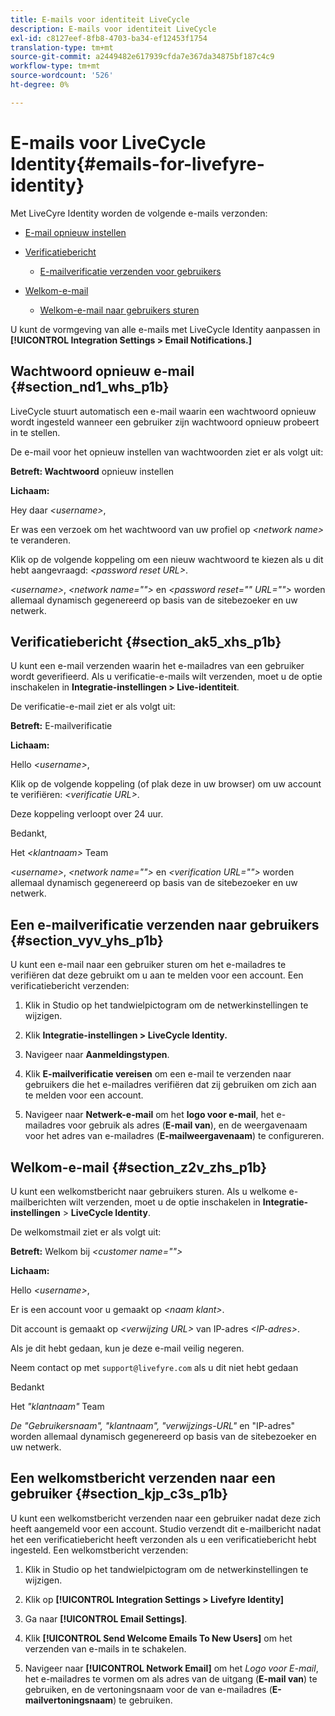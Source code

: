 ```yaml
---
title: E-mails voor identiteit LiveCycle
description: E-mails voor identiteit LiveCycle
exl-id: c8127eef-8fb8-4703-ba34-ef12453f1754
translation-type: tm+mt
source-git-commit: a2449482e617939cfda7e367da34875bf187c4c9
workflow-type: tm+mt
source-wordcount: '526'
ht-degree: 0%

---
```


# E-mails voor LiveCycle Identity{#emails-for-livefyre-identity}

Met LiveCyre Identity worden de volgende e-mails verzonden:

* [E-mail opnieuw instellen](#c_emails_for_livefyre_identity/section_nd1_whs_p1b)
* [Verificatiebericht](#c_emails_for_livefyre_identity/section_ak5_xhs_p1b)
   * [E-mailverificatie verzenden voor gebruikers](#c_emails_for_livefyre_identity/section_vyv_yhs_p1b)

* [Welkom-e-mail](#c_emails_for_livefyre_identity/section_z2v_zhs_p1b)
   * [Welkom-e-mail naar gebruikers sturen](#c_emails_for_livefyre_identity/section_kjp_c3s_p1b)

U kunt de vormgeving van alle e-mails met LiveCycle Identity aanpassen in **[!UICONTROL Integration Settings > Email Notifications.]**

## Wachtwoord opnieuw e-mail {#section_nd1_whs_p1b}

LiveCycle stuurt automatisch een e-mail waarin een wachtwoord opnieuw wordt ingesteld wanneer een gebruiker zijn wachtwoord opnieuw probeert in te stellen.

De e-mail voor het opnieuw instellen van wachtwoorden ziet er als volgt uit:

**Betreft: Wachtwoord** opnieuw instellen

**Lichaam:**

Hey daar *&lt;username>*,

Er was een verzoek om het wachtwoord van uw profiel op *&lt;network name>* te veranderen.

Klik op de volgende koppeling om een nieuw wachtwoord te kiezen als u dit hebt aangevraagd: *&lt;password reset URL>*.

*&lt;username>*,  *&lt;network name=&quot;&quot;>* en  *&lt;password reset=&quot;&quot; URL=&quot;&quot;>* worden allemaal dynamisch gegenereerd op basis van de sitebezoeker en uw netwerk.

## Verificatiebericht {#section_ak5_xhs_p1b}

U kunt een e-mail verzenden waarin het e-mailadres van een gebruiker wordt geverifieerd. Als u verificatie-e-mails wilt verzenden, moet u de optie inschakelen in **Integratie-instellingen > Live-identiteit**.

De verificatie-e-mail ziet er als volgt uit:

**Betreft:** E-mailverificatie

**Lichaam:**

Hello *&lt;username>*,

Klik op de volgende koppeling (of plak deze in uw browser) om uw account te verifiëren: *&lt;verificatie URL>*.

Deze koppeling verloopt over 24 uur.

Bedankt,

Het *&lt;klantnaam>* Team

*&lt;username>*,  *&lt;network name=&quot;&quot;>* en  *&lt;verification URL=&quot;&quot;>* worden allemaal dynamisch gegenereerd op basis van de sitebezoeker en uw netwerk.

## Een e-mailverificatie verzenden naar gebruikers {#section_vyv_yhs_p1b}

U kunt een e-mail naar een gebruiker sturen om het e-mailadres te verifiëren dat deze gebruikt om u aan te melden voor een account. Een verificatiebericht verzenden:

1. Klik in Studio op het tandwielpictogram om de netwerkinstellingen te wijzigen.
1. Klik **Integratie-instellingen > LiveCycle Identity.**

1. Navigeer naar **Aanmeldingstypen**.
1. Klik **E-mailverificatie vereisen** om een e-mail te verzenden naar gebruikers die het e-mailadres verifiëren dat zij gebruiken om zich aan te melden voor een account.
1. Navigeer naar **Netwerk-e-mail** om het **logo voor e-mail**, het e-mailadres voor gebruik als adres (**E-mail van**), en de weergavenaam voor het adres van e-mailadres (**E-mailweergavenaam**) te configureren.

## Welkom-e-mail {#section_z2v_zhs_p1b}

U kunt een welkomstbericht naar gebruikers sturen. Als u welkome e-mailberichten wilt verzenden, moet u de optie inschakelen in **Integratie-instellingen** > **LiveCycle Identity**.

De welkomstmail ziet er als volgt uit:

**Betreft:** Welkom bij  *&lt;customer name=&quot;&quot;>*

**Lichaam:**

Hello *&lt;username>*,

Er is een account voor u gemaakt op *&lt;naam klant>*.

Dit account is gemaakt op *&lt;verwijzing URL>* van IP-adres *&lt;IP-adres>*.

Als je dit hebt gedaan, kun je deze e-mail veilig negeren.

Neem contact op met `support@livefyre.com` als u dit niet hebt gedaan

Bedankt

Het *&quot;klantnaam&quot;* Team

*De &quot;Gebruikersnaam&quot;, &quot;klantnaam&quot;, &quot;verwijzings-URL&quot;* en &quot;IP-adres&quot; worden allemaal dynamisch gegenereerd op basis van de sitebezoeker en uw netwerk.

## Een welkomstbericht verzenden naar een gebruiker {#section_kjp_c3s_p1b}

U kunt een welkomstbericht verzenden naar een gebruiker nadat deze zich heeft aangemeld voor een account. Studio verzendt dit e-mailbericht nadat het een verificatiebericht heeft verzonden als u een verificatiebericht hebt ingesteld. Een welkomstbericht verzenden:

1. Klik in Studio op het tandwielpictogram om de netwerkinstellingen te wijzigen.
1. Klik op **[!UICONTROL Integration Settings > Livefyre Identity]**

1. Ga naar **[!UICONTROL Email Settings]**.

1. Klik **[!UICONTROL Send Welcome Emails To New Users]** om het verzenden van e-mails in te schakelen.
1. Navigeer naar **[!UICONTROL Network Email]** om het *Logo voor E-mail*, het e-mailadres te vormen om als adres van de uitgang (**E-mail van**) te gebruiken, en de vertoningsnaam voor de van e-mailadres (**E-mailvertoningsnaam**) te gebruiken.
